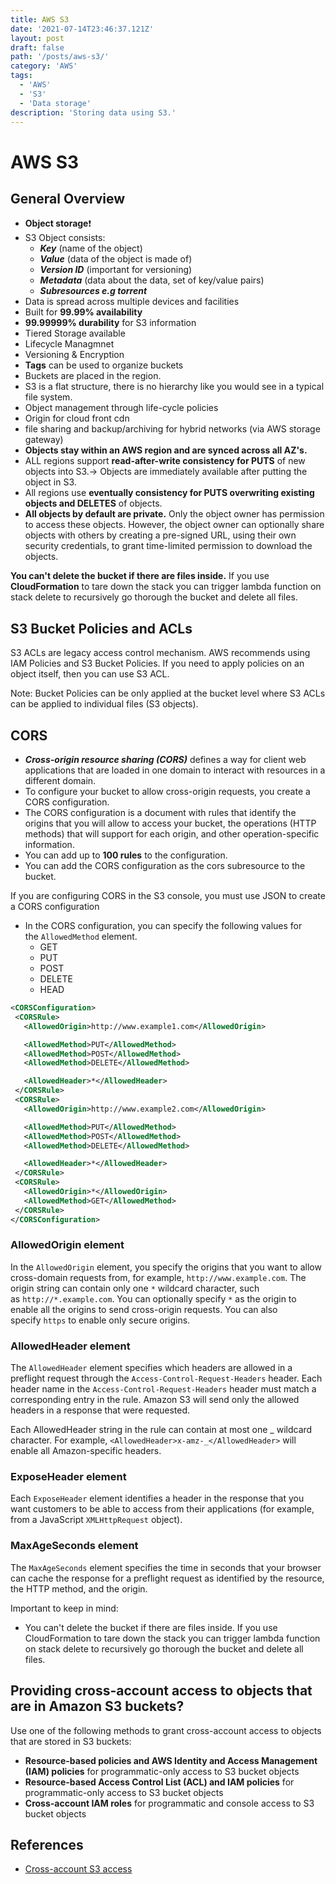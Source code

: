 ```yaml
---
title: AWS S3
date: '2021-07-14T23:46:37.121Z'
layout: post
draft: false
path: '/posts/aws-s3/'
category: 'AWS'
tags:
  - 'AWS'
  - 'S3'
  - 'Data storage'
description: 'Storing data using S3.'
---
```


# AWS S3

## General Overview

- **Object storage**❗
- S3 Object consists:
  - **_Key_** (name of the object)
  - **_Value_** (data of the object is made of)
  - **_Version ID_** (important for versioning)
  - **_Metadata_** (data about the data, set of key/value pairs)
  - **_Subresources e.g torrent_**
- Data is spread across multiple devices and facilities
- Built for **99.99% availability**
- **99.99999% durability** for S3 information
- Tiered Storage available
- Lifecycle Managmnet
- Versioning & Encryption
- **Tags** can be used to organize buckets
- Buckets are placed in the region.
- S3 is a flat structure, there is no hierarchy like you would see in a typical file system.
- Object management through life-cycle policies
- Origin for cloud front cdn
- file sharing and backup/archiving for hybrid networks (via AWS storage gateway)
- **Objects stay within an AWS region and are synced across all AZ's.**
- ALL regions support **read-after-write consistency for PUTS** of new objects into S3.→ Objects are immediately available after putting the object in S3.
- All regions use **eventually consistency for PUTS overwriting existing objects and DELETES** of objects.
- **All objects by default are private.** Only the object owner has permission to access these objects. However, the object owner can optionally share objects with others by creating a pre-signed URL, using their own security credentials, to grant time-limited permission to download the objects.

**You can't delete the bucket if there are files inside.** If you use **CloudFormation** to tare down the stack you can trigger lambda function on stack delete to recursively go thorough the bucket and delete all files.

## S3 Bucket Policies and ACLs

S3 ACLs are legacy access control mechanism. AWS recommends using IAM Policies and S3 Bucket Policies. If you need to apply policies on an object itself, then you can use S3 ACL.

Note: Bucket Policies can be only applied at the bucket level where S3 ACLs can be applied to individual files (S3 objects).

## CORS

- **_Cross-origin resource sharing (CORS)_** defines a way for client web applications that are loaded in one domain to interact with resources in a different domain.
- To configure your bucket to allow cross-origin requests, you create a CORS configuration.
- The CORS configuration is a document with rules that identify the origins that you will allow to access your bucket, the operations (HTTP methods) that will support for each origin, and other operation-specific information.
- You can add up to **100 rules** to the configuration.
- You can add the CORS configuration as the cors subresource to the bucket.

If you are configuring CORS in the S3 console, you must use JSON to create a CORS configuration

- In the CORS configuration, you can specify the following values for the `AllowedMethod` element.
  - GET
  - PUT
  - POST
  - DELETE
  - HEAD

```xml
<CORSConfiguration>
 <CORSRule>
   <AllowedOrigin>http://www.example1.com</AllowedOrigin>

   <AllowedMethod>PUT</AllowedMethod>
   <AllowedMethod>POST</AllowedMethod>
   <AllowedMethod>DELETE</AllowedMethod>

   <AllowedHeader>*</AllowedHeader>
 </CORSRule>
 <CORSRule>
   <AllowedOrigin>http://www.example2.com</AllowedOrigin>

   <AllowedMethod>PUT</AllowedMethod>
   <AllowedMethod>POST</AllowedMethod>
   <AllowedMethod>DELETE</AllowedMethod>

   <AllowedHeader>*</AllowedHeader>
 </CORSRule>
 <CORSRule>
   <AllowedOrigin>*</AllowedOrigin>
   <AllowedMethod>GET</AllowedMethod>
 </CORSRule>
</CORSConfiguration>
```

### **AllowedOrigin element**

In the `AllowedOrigin` element, you specify the origins that you want to allow cross-domain requests from, for example, `http://www.example.com`. The origin string can contain only one `*` wildcard character, such as `http://*.example.com`. You can optionally specify `*` as the origin to enable all the origins to send cross-origin requests. You can also specify `https` to enable only secure origins.

### **AllowedHeader element**

The `AllowedHeader` element specifies which headers are allowed in a preflight request through the `Access-Control-Request-Headers` header. Each header name in the `Access-Control-Request-Headers` header must match a corresponding entry in the rule. Amazon S3 will send only the allowed headers in a response that were requested.

Each AllowedHeader string in the rule can contain at most one _ wildcard character. For example, `<AllowedHeader>x-amz-_</AllowedHeader>` will enable all Amazon-specific headers.

### **ExposeHeader element**

Each `ExposeHeader` element identifies a header in the response that you want customers to be able to access from their applications (for example, from a JavaScript `XMLHttpRequest` object).

### **MaxAgeSeconds element**

The `MaxAgeSeconds` element specifies the time in seconds that your browser can cache the response for a preflight request as identified by the resource, the HTTP method, and the origin.

Important to keep in mind:

- You can't delete the bucket if there are files inside. If you use CloudFormation to tare down the stack you can trigger lambda function on stack delete to recursively go thorough the bucket and delete all files.

## Providing cross-account access to objects that are in Amazon S3 buckets?

Use one of the following methods to grant cross-account access to objects that are stored in S3 buckets:

- **Resource-based policies and AWS Identity and Access Management (IAM) policies** for programmatic-only access to S3 bucket objects
- **Resource-based Access Control List (ACL) and IAM policies** for programmatic-only access to S3 bucket objects
- **Cross-account IAM roles** for programmatic and console access to S3 bucket objects

## References

- [Cross-account S3 access](https://aws.amazon.com/premiumsupport/knowledge-center/cross-account-access-s3/)
